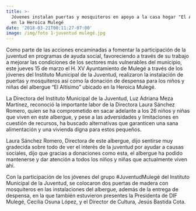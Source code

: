 ```yaml
---
title: >-
  Jóvenes instalan puertas y mosquiteros en apoyo a la casa hogar "El Altísimo"
  en la Heroica Mulegé
date: '2018-03-21T00:11:27-07:00'
image: /img/foto 1-juventud mulegé.jpg
---
```

Como parte de las acciones encaminadas a fomentar la participación de la juventud en programas de ayuda social, favoreciendo a través de su trabajo a mejorar las condiciones de los sectores más vulnerables del municipio, este jueves 15 de marzo el H. XV Ayuntamiento de Mulegé a través de los jóvenes del Instituto Municipal de la Juventud, realizaron la instalación de puertas y mosquiteros así como la donación de despensa para los niños y niñas del albergue “El Altísimo” ubicado en la Heroica Mulegé.

La Directora del Instituto Municipal de la Juventud, Luz Adriana Meza Martínez, reconoció la importante labor de la Directora Laura Sánchez Romero, quien se ha comprometido en sacar adelante a los 26 niños y niñas que viven en este albergue, y pese a las adversidades y limitaciones en cuestión de recursos, ha buscado alternativas que garanticen una sana alimentación y una vivienda digna para estos pequeños.

Laura Sánchez Romero, Directora de este albergue, dijo sentirse muy  gradecida sobre todo de ver el interés de la juventud por ayudar a causas sociales, dijo que gracias a donaciones como esta, el albergue ha podido mantenerse y dar atención a todos los niños y niñas que actualmente viven ahí.

Con la participación de los jóvenes del grupo #JuventudMulegé del Instituto Municipal de la Juventud, se colocaron dos puertas de madera con mosquiteros en las instalaciones del albergue, además de la entrega de  despensa, en la que también estuvieron presentes la Presidenta de DIF Mulegé, Cecilia Osuna López, y el Director de Cultura, Jesús Bastida Cota.
